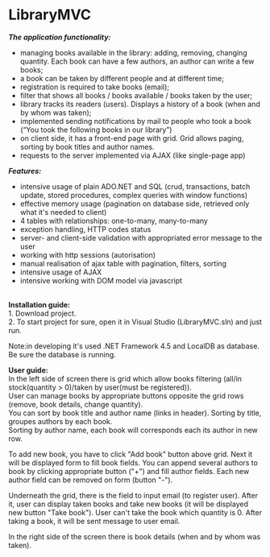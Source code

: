 # LibraryMVC

<b><i>The application functionality:</i></b><br>
<ul>
<li>managing books available in the library: adding, removing, changing quantity. Each book
can have a few authors, an author can write a few books;<br></li>
<li>a book can be taken by different people and at different time;<br></li>
<li>registration is required to take books (email);<br></li>
<li>filter that shows all books / books available / books taken by the user;<br></li>
<li>library tracks its readers (users). Displays a history of a book (when and by whom was taken);<br></li>
<li>implemented sending notifications by mail to people who took a book (“You took the
following books in our library”)<br></li>
<li>on client side, it has a front-end page with grid. Grid allows paging,
sorting by book titles and author names.<br></li>
<li>requests to the server implemented via AJAX (like single-page app)<br></li>
</ul>
<b><i>Features:</i></b>
<ul>
<li>intensive usage of plain ADO.NET and SQL (crud, transactions, batch update, stored procedures, complex queries with window functions)<br></li>
<li>effective memory usage (pagination on database side, retrieved only what it's needed to client)<br></li>
<li>4 tables with relationships: one-to-many, many-to-many<br></li>
<li>exception handling, HTTP codes status<br></li>
<li>server- and client-side validation with appropriated error message to the user<br></li>
<li>working with http sessions (autorisation)<br></li>
<li>manual realisation of ajax table with pagination, filters, sorting<br></li>
<li>intensive usage of AJAX<br></li>
<li>intensive working with DOM model via javascript<br></li>
</ul><br>
<b>Installation guide:</b><br>
1. Download project.<br>
2. To start project for sure, open it in Visual Studio (LibraryMVC.sln) and just run.<br>

Note:in developing it's used .NET Framework 4.5 and LocalDB as database. Be sure the database is running.<br>

<b>User guide:</b><br>
In the left side of screen there is grid which allow books filtering (all/in stock(quantity > 0)/taken by user(must be registered)).<br>
User can manage books by appropriate buttons opposite the grid rows (remove, book details, change quantity).<br>
You can sort by book title and author name (links in header). Sorting by title, groupes authors by each book.<br> Sorting by author name, each book will corresponds each its author in new row.<br>

To add new book, you have to click "Add book" button above grid. Next it will be displayed form to fill book fields. 
You can append several authors to book by clicking appropriate button ("+") and fill author fields.
Each new author field can be removed on form (button "-").<br>

Underneath the grid, there is the field to input email (to register user). After it, user can display taken books and take new books (it will be displayed new button "Take book").
User can't take the book which quantity is 0. After taking a book, it will be sent message to user email.<br>

In the right side of the screen there is book details (when and by whom was taken).

